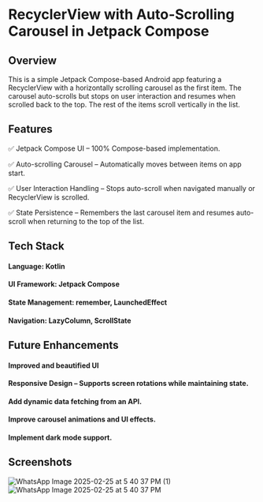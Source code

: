 # RecyclerView with Auto-Scrolling Carousel in Jetpack Compose #


## Overview ##

This is a simple Jetpack Compose-based Android app featuring a RecyclerView with a horizontally scrolling carousel as the first item. The carousel auto-scrolls but stops on user interaction and resumes when scrolled back to the top. The rest of the items scroll vertically in the list.


## Features ##

✅ Jetpack Compose UI – 100% Compose-based implementation.

✅ Auto-scrolling Carousel – Automatically moves between items on app start.

✅ User Interaction Handling – Stops auto-scroll when navigated manually or RecyclerView is scrolled.

✅ State Persistence – Remembers the last carousel item and resumes auto-scroll when returning to the top of the list.


## Tech Stack ##

#### Language: Kotlin ####

#### UI Framework: Jetpack Compose ####

#### State Management: remember, LaunchedEffect ####

#### Navigation: LazyColumn, ScrollState ####


## Future Enhancements ## 

#### Improved and beautified UI ####
#### Responsive Design – Supports screen rotations while maintaining state. ####
#### Add dynamic data fetching from an API. ####
#### Improve carousel animations and UI effects. ####
#### Implement dark mode support. ####

## Screenshots ##

![WhatsApp Image 2025-02-25 at 5 40 37 PM (1)](https://github.com/user-attachments/assets/859b49d1-90ab-4375-af7a-08555aad17d0)
![WhatsApp Image 2025-02-25 at 5 40 37 PM](https://github.com/user-attachments/assets/366b1917-d830-4f50-b113-cf2bbad2f943)


